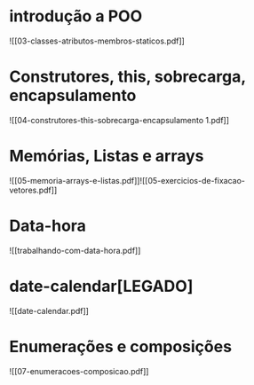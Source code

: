 
# introdução a POO

![[03-classes-atributos-membros-staticos.pdf]]


# Construtores, this, sobrecarga, encapsulamento

![[04-construtores-this-sobrecarga-encapsulamento 1.pdf]]

# Memórias, Listas e arrays

![[05-memoria-arrays-e-listas.pdf]]![[05-exercicios-de-fixacao-vetores.pdf]]

# Data-hora
![[trabalhando-com-data-hora.pdf]]


# date-calendar[LEGADO]
![[date-calendar.pdf]]


# Enumerações e composições
![[07-enumeracoes-composicao.pdf]]